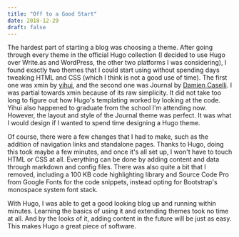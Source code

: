 ```yaml
---
title: "Off to a Good Start"
date: 2018-12-29
draft: false
---
```


The hardest part of starting a blog was choosing a theme. After going through every theme in the official Hugo collection (I decided to use Hugo over Write.as and WordPress, the other two platforms I was considering), I found exactly two themes that I could start using without spending days tweaking HTML and CSS (which I think is not a good use of time). The first one was xmin by [yihui](https://github.com/yihui/hugo-xmin), and the second one was Journal by [Damien Caselli](https://github.com/damiencaselli). I was partial towards xmin because of its raw simplicity. It did not take too long to figure out how Hugo's templating worked by looking at the code. Yihui also happened to graduate from the school I'm attending now. However, the layout and style of the Journal theme was perfect. It was what I would design if I wanted to spend time designing a Hugo theme.

Of course, there were a few changes that I had to make, such as the addition of navigation links and standalone pages. Thanks to Hugo, doing this took maybe a few minutes, and once it's all set up, I won't have to touch HTML or CSS at all. Everything can be done by adding content and data through markdown and config files. There was also quite a bit that I removed, including a 100 KB code highlighting library and Source Code Pro from Google Fonts for the code snippets, instead opting for Bootstrap's monospace system font stack.

With Hugo, I was able to get a good looking blog up and running within minutes. Learning the basics of using it and extending themes took no time at all. And by the looks of it, adding content in the future will be just as easy. This makes Hugo a great piece of software.